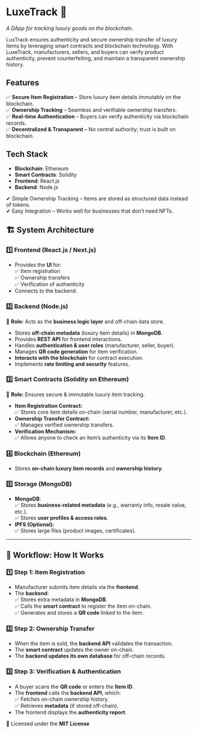 # LuxeTrack 🚀  
*A DApp for tracking luxury goods on the blockchain.*  

LuxTrack ensures authenticity and secure ownership transfer of luxury items by leveraging smart contracts and blockchain technology. With LuxeTrack, manufacturers, sellers, and buyers can verify product authenticity, prevent counterfeiting, and maintain a transparent ownership history.  

## Features  
✅ **Secure Item Registration** – Store luxury item details immutably on the blockchain.  
✅ **Ownership Tracking** – Seamless and verifiable ownership transfers.  
✅ **Real-time Authentication** – Buyers can verify authenticity via blockchain records.  
✅ **Decentralized & Transparent** – No central authority; trust is built on blockchain.  

## Tech Stack  
- **Blockchain**: Ethereum  
- **Smart Contracts**: Solidity  
- **Frontend**: React.js
- **Backend**: Node.js

✔ Simple Ownership Tracking – Items are stored as structured data instead of tokens.<br>
✔ Easy Integration – Works well for businesses that don’t need NFTs.

## 🏗 System Architecture  

### **1️⃣ Frontend (React.js / Next.js)**  
- Provides the **UI** for:  
  ✅ Item registration  
  ✅ Ownership transfers  
  ✅ Verification of authenticity  
- Connects to the backend.  

### **2️⃣ Backend (Node.js)**
🔹 **Role:** Acts as the **business logic layer** and off-chain data store.  

- Stores **off-chain metadata** (luxury item details) in **MongoDB**.  
- Provides **REST API** for frontend interactions.  
- Handles **authentication & user roles** (manufacturer, seller, buyer).  
- Manages **QR code generation** for item verification.  
- **Interacts with the blockchain** for contract execution.  
- Implements **rate limiting and security** features.  

### **3️⃣ Smart Contracts (Solidity on Ethereum)**  
🔹 **Role:** Ensures secure & immutable luxury item tracking.  

- **Item Registration Contract:**  
  ✅ Stores core item details on-chain (serial number, manufacturer, etc.).  
- **Ownership Transfer Contract:**  
  ✅ Manages verified ownership transfers.  
- **Verification Mechanism:**  
  ✅ Allows anyone to check an item’s authenticity via its **Item ID**.  

### **4️⃣ Blockchain (Ethereum)**
- Stores **on-chain luxury item records** and **ownership history**.  

### **5️⃣ Storage (MongoDB)**  
- **MongoDB**:  
  ✅ Stores **business-related metadata** (e.g., warranty info, resale value, etc.).  
  ✅ Stores **user profiles & access roles**.  
- **IPFS (Optional):**  
  ✅ Stores large files (product images, certificates).  

---

## 🔄 Workflow: How It Works  

### **1️⃣ Step 1: Item Registration**
- Manufacturer submits item details via the **frontend**.  
- The **backend**:  
  ✅ Stores extra metadata in **MongoDB**.  
  ✅ Calls the **smart contract** to register the item on-chain.  
  ✅ Generates and stores a **QR code** linked to the item.  

### **2️⃣ Step 2: Ownership Transfer**
- When the item is sold, the **backend API** validates the transaction.  
- The **smart contract** updates the owner on-chain.  
- The **backend updates its own database** for off-chain records.  

### **3️⃣ Step 3: Verification & Authentication**
- A buyer scans the **QR code** or enters the **Item ID**.  
- The **frontend** calls the **backend API**, which:  
  ✅ Fetches on-chain ownership history.  
  ✅ Retrieves **metadata** (if stored off-chain).  
- The frontend displays the **authenticity report**.  

📜 Licensed under the **MIT License**  
